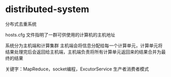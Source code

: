 distributed-system
==================
分布式去重系统


hosts.cfg 文件指明了一群可供使用的计算机的主机地址

系统分为主机端和计算集群
主机端会将信息分配给每一个计算单元，计算单元将结果处理完后会返回给主机端，主机端负责将所有计算单元返回来的结果合并为最终的结果

关键字：MapReduce，socket编程，ExcutorService 生产者消费者模式
